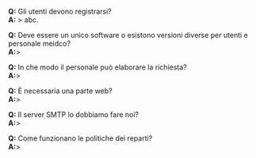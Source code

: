 __Q:__ Gli utenti devono registrarsi?  
__A:__ > abc. 
 
__Q:__ Deve essere un unico software o esistono versioni diverse per utenti e personale meidco?  
__A:__>
 
__Q:__ In che modo il personale può elaborare la richiesta?  
__A:__>
 
__Q:__ È necessaria una parte web?  
__A:__>
 
__Q:__ Il server SMTP lo dobbiamo fare noi?  
__A:__>
 
__Q:__ Come funzionano le politiche dei reparti?  
__A:__>
